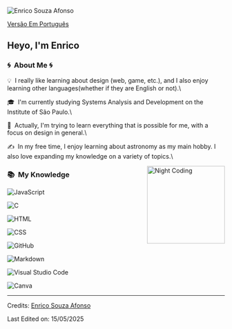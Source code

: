 ![Enrico Souza Afonso](https://www.publicdomainpictures.net/pictures/570000/velka/galaxy-universum-weltall-kosmos-1705342933lA7.jpg)

[Versão Em Português](./README(PT-BR).md)


<h2>Heyo, I'm Enrico</h2>

  

### :cyclone: &nbsp;About Me :cyclone:

  

  

💡 &nbsp;I really like learning about design (web, game, etc.), and I also enjoy learning other languages(whether if they are English or not).\

  

🎓 &nbsp;I'm currently studying Systems Analysis and Development on the Institute of São Paulo.\

  

🌱 &nbsp;Actually, I'm trying to learn everything that is possible for me, with a focus on design in general.\

  

✍️ &nbsp;In my free time, I enjoy learning about astronomy as my main hobby. I also love expanding my knowledge on a variety of topics.\

  
  

  

<img alt="Night Coding" src="https://1.bp.blogspot.com/-cmw9sUYWbJE/WZkaLukl2oI/AAAAAAAAEL8/fK0TofUA32o0ORIPRkSujitxri0EHKgDgCLcBGAs/s640/AURORA__.gif" align="right" height="180em"/>


  

###  :books: &nbsp;My Knowledge 

 
![JavaScript](https://img.shields.io/badge/-JavaScript-05122A?style=flat&logo=javascript)

![C](https://img.shields.io/badge/-C-05122A?style=flat&logo=C&logoColor=A8B9CC)
  

![HTML](https://img.shields.io/badge/-HTML-05122A?style=flat&logo=HTML5)


![CSS](https://img.shields.io/badge/-CSS-05122A?style=flat&logo=CSS3&logoColor=1572B6)

![GitHub](https://img.shields.io/badge/-GitHub-05122A?style=flat&logo=github)

  
![Markdown](https://img.shields.io/badge/-Markdown-05122A?style=flat&logo=markdown)

  
![Visual Studio Code](https://img.shields.io/badge/-Visual%20Studio%20Code-05122A?style=flat&logo=visual-studio-code&logoColor=007ACC)

![Canva](https://img.shields.io/badge/Canva-%2300C4CC.svg?&logo=Canva&logoColor=white)
&nbsp;
 
-----

  

Credits: [Enrico Souza Afonso](https://github.com/EnricoSouzaAfonso)

  
Last Edited on: 15/05/2025
